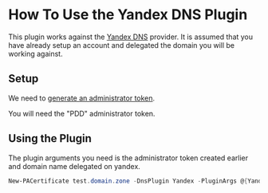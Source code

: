 # How To Use the Yandex DNS Plugin

This plugin works against the [Yandex DNS](https://connect.yandex.com) provider. It is assumed that you have already setup an account and delegated the domain you will be working against.

## Setup

We need to [generate an administrator token](https://pddimp.yandex.ru/api2/admin/get_token).

You will need the "PDD" administrator token.

## Using the Plugin

The plugin arguments you need is the administrator token created earlier and domain name delegated on yandex.

```powershell
New-PACertificate test.domain.zone -DnsPlugin Yandex -PluginArgs @{YandexApiKey='xxxxxxxxxxxxxxxx'; DomainName='domain.zone'} -DnsSleep 1000
```